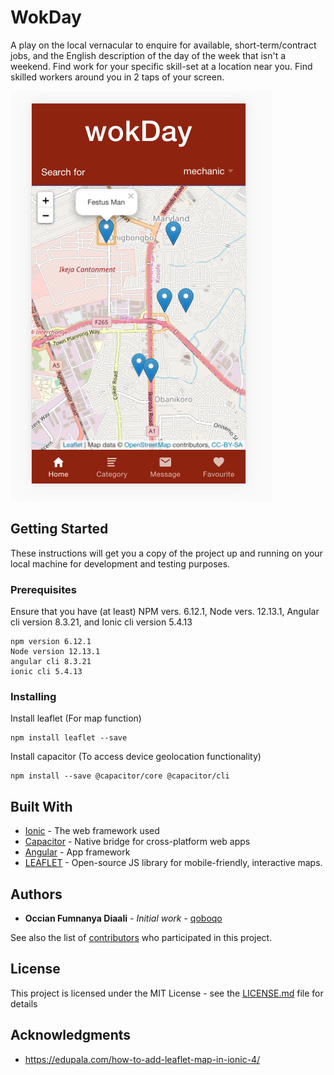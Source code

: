 # WokDay

A play on the local vernacular to enquire for available, short-term/contract jobs, and the English description of the day of the week that isn't a weekend. Find work for your specific skill-set at a location near you. Find skilled workers around you in 2 taps of your screen.

![alt text](WokDay_screenshot.png)

## Getting Started

These instructions will get you a copy of the project up and running on your local machine for development and testing purposes.

### Prerequisites

Ensure that you have (at least) NPM vers. 6.12.1, Node vers. 12.13.1, Angular cli version 8.3.21, and Ionic cli version 5.4.13

```
npm version 6.12.1
Node version 12.13.1
angular cli 8.3.21
ionic cli 5.4.13
```

### Installing

Install leaflet (For map function)

```
npm install leaflet --save
```

Install capacitor (To access device geolocation functionality)

```
npm install --save @capacitor/core @capacitor/cli
```


## Built With

* [Ionic](https://ionicframework.com/) - The web framework used
* [Capacitor](https://capacitor.ionicframework.com/) - Native bridge for cross-platform web apps
* [Angular](https://angular.io/docs) - App framework
* [LEAFLET](https://leafletjs.com/) - Open-source JS library for mobile-friendly, interactive maps. 

## Authors

* **Occian Fumnanya Diaali** - *Initial work* - [qoboqo](https://qoboqo.ng)

See also the list of [contributors](https://github.com/your/project/contributors) who participated in this project.

## License

This project is licensed under the MIT License - see the [LICENSE.md](LICENSE.md) file for details

## Acknowledgments

* https://edupala.com/how-to-add-leaflet-map-in-ionic-4/